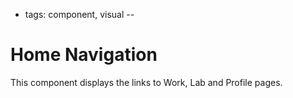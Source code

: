 - tags: component, visual
--
# Home Navigation

This component displays the links to Work, Lab and Profile pages.

